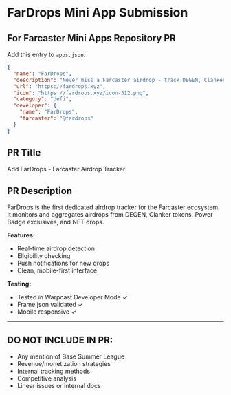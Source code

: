 # FarDrops Mini App Submission

## For Farcaster Mini Apps Repository PR

Add this entry to `apps.json`:

```json
{
  "name": "FarDrops",
  "description": "Never miss a Farcaster airdrop - track DEGEN, Clanker tokens, and NFT drops",
  "url": "https://fardrops.xyz",
  "icon": "https://fardrops.xyz/icon-512.png",
  "category": "defi",
  "developer": {
    "name": "FarDrops",
    "farcaster": "@fardrops"
  }
}
```

## PR Title

Add FarDrops - Farcaster Airdrop Tracker

## PR Description

FarDrops is the first dedicated airdrop tracker for the Farcaster ecosystem. It monitors and aggregates airdrops from DEGEN, Clanker tokens, Power Badge exclusives, and NFT drops.

**Features:**

- Real-time airdrop detection
- Eligibility checking
- Push notifications for new drops
- Clean, mobile-first interface

**Testing:**

- Tested in Warpcast Developer Mode ✓
- Frame.json validated ✓
- Mobile responsive ✓

---

## DO NOT INCLUDE IN PR:

- Any mention of Base Summer League
- Revenue/monetization strategies
- Internal tracking methods
- Competitive analysis
- Linear issues or internal docs
